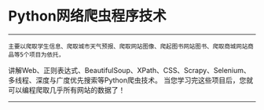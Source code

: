 # Python网络爬虫程序技术


***********************************************************************************************
    主要以爬取学生信息、爬取城市天气预报、爬取网站图像、爬起图书网站图书、爬取商城网站商品等5个项目为依托，
讲解Web、正则表达式、BeautifulSoup、XPath、CSS、Scrapy、Selenium、多线程、深度与广度优先搜索等Python爬虫技术。
当您学习完这些项目后，您就可以编程爬取几乎所有网站的数据了！
***********************************************************************************************


